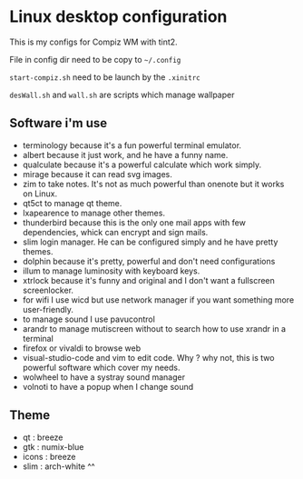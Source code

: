 Linux desktop configuration
===========================

This is my configs for Compiz WM with tint2.

File in config dir need to be copy to `~/.config`

`start-compiz.sh` need to be launch by the `.xinitrc`

`desWall.sh` and `wall.sh` are scripts which manage wallpaper

Software i'm use
----------------

* terminology because it's a fun powerful terminal emulator.
* albert because it just work, and he have a funny name.
* qualculate because it's a powerful calculate which work simply.
* mirage because it can read svg images.
* zim to take notes. It's not as much powerful than onenote but it works on Linux.
* qt5ct to manage qt theme.
* lxapearence to manage other themes.
* thunderbird because this is the only one mail apps with few dependencies, whick can encrypt and sign mails.
* slim login manager. He can be configured simply and he have pretty themes.
* dolphin because it's pretty, powerful and don't need configurations
* illum to manage luminosity with keyboard keys.
* xtrlock because it's funny and original and I don't want a fullscreen screenlocker.
* for wifi I use wicd but use network manager if you want something more user-friendly.
* to manage sound I use pavucontrol
* arandr to manage mutiscreen without to search how to use xrandr in a terminal
* firefox or vivaldi to browse web
* visual-studio-code and vim to edit code. Why ? why not, this is two powerful software which cover my needs.
* wolwheel to have a systray sound manager
* volnoti to have a popup when I change sound
 

Theme
-----

* qt : breeze
* gtk : numix-blue
* icons : breeze
* slim : arch-white ^^






